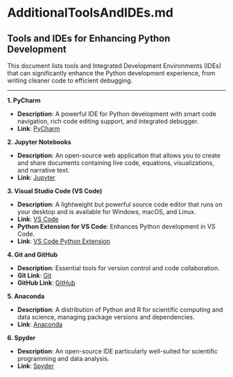 # AdditionalToolsAndIDEs.md

## Tools and IDEs for Enhancing Python Development

This document lists tools and Integrated Development Environments (IDEs) that can significantly enhance the Python development experience, from writing cleaner code to efficient debugging.

---

**1. PyCharm**

- **Description**: A powerful IDE for Python development with smart code navigation, rich code editing support, and integrated debugger.
- **Link**: [PyCharm](https://www.jetbrains.com/pycharm/)

**2. Jupyter Notebooks**

- **Description**: An open-source web application that allows you to create and share documents containing live code, equations, visualizations, and narrative text.
- **Link**: [Jupyter](https://jupyter.org/)

**3. Visual Studio Code (VS Code)**

- **Description**: A lightweight but powerful source code editor that runs on your desktop and is available for Windows, macOS, and Linux.
- **Link**: [VS Code](https://code.visualstudio.com/)
- **Python Extension for VS Code**: Enhances Python development in VS Code.
- **Link**: [VS Code Python Extension](https://marketplace.visualstudio.com/items?itemName=ms-python.python)

**4. Git and GitHub**

- **Description**: Essential tools for version control and code collaboration.
- **Git Link**: [Git](https://git-scm.com/)
- **GitHub Link**: [GitHub](https://github.com/)

**5. Anaconda**

- **Description**: A distribution of Python and R for scientific computing and data science, managing package versions and dependencies.
- **Link**: [Anaconda](https://www.anaconda.com/)

**6. Spyder**

- **Description**: An open-source IDE particularly well-suited for scientific programming and data analysis.
- **Link**: [Spyder](https://www.spyder-ide.org/)
